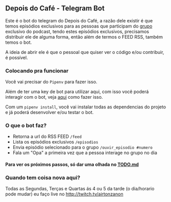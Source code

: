 ## Depois do Café - Telegram Bot

Este é o bot do telegram do Depois do Café, a razão dele existir é que temos episódios exclusivos para as pessoas que participam do [grupo](https://chat.depois.cafe) exclusivo do podcast, tendo estes episódios exclusivos, precisamos distribuir ele de alguma forma, então além de termos o FEED RSS, também temos o bot.

A ideia de abrir ele é que o pessoal que quiser ver o código e/ou contribuir, é possível.

### Colocando pra funcionar

Você vai precisar do `Pipenv` para fazer isso.

Além de ter uma key de bot para utilizar aqui, com isso você poderá interagir com o bot, veja [aqui](https://core.telegram.org/bots#6-botfather) como fazer isso.

Com um `pipenv install`, você vai instalar todas as dependencias do projeto e já poderá desenvolver e/ou testar o bot.

### O que o bot faz?

* Retorna a url do RSS FEED `/feed`
* Lista os episódios exclusivos `/episodios`
* Envia episódio selecionado para o grupo `/ouvir_episodio #numero`
* Fala um "Opa" a primeira vez que a pessoa interage no grupo no dia

#### Para ver os próximos passos, só dar uma olhada no [TODO.md](TODO.md)

### Quando tem coisa nova aqui?

Todas as Segundas, Terças e Quartas ás 4 ou 5 da tarde (o dia/horario pode mudar) eu faço live no http://twitch.tv/airtonzanon

